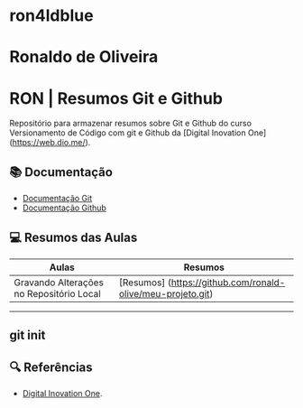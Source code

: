 # ron4ldblue

# Ronaldo de Oliveira
# RON | Resumos Git e Github

Repositório para armazenar resumos sobre Git e Github do curso Versionamento de Código com git e Github da [Digital Inovation One] (https://web.dio.me/).

## 📚 Documentação
- [Documentação Git](https://git-scm.com/docs)
- [Documentação Github](docs.github.com/)

## 💻 Resumos das Aulas

| Aulas | Resumos |
| ----- | ------- |
Gravando Alterações no Repositório Local | [Resumos] (https://github.com/ronald-olive/meu-projeto.git) |

---
git init 
--- 

## 🔍 Referências
-  [Digital Inovation One](docs.github.com).

